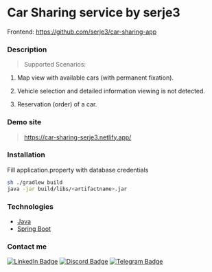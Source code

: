 Car Sharing service by serje3
===

Frontend: https://github.com/serje3/car-sharing-app

### Description

> Supported Scenarios:

1. Map view with available cars (with permanent fixation).

2. Vehicle selection and detailed information viewing is not detected.

3. Reservation (order) of a car.

### Demo site

> https://car-sharing-serje3.netlify.app/

### Installation
Fill application.property with database credentials

```bash
sh ./gradlew build
java -jar build/libs/<artifactname>.jar
```
### Technologies
- [Java](https://www.java.com/)
- [Spring Boot](https://spring.io/)
### Contact me
[![LinkedIn Badge](https://img.shields.io/badge/LinkedIn-0077B5?style=for-the-badge&logo=linkedin&logoColor=white)](https://www.linkedin.com/in/serje3/) 
[![Discord Badge](https://img.shields.io/badge/Discord-7289DA?style=for-the-badge&logo=discord&logoColor=white)](https://discord.com/channels/263430624080035841)
[![Telegram Badge](https://img.shields.io/badge/Telegram-2CA5E0?style=for-the-badge&logo=telegram&logoColor=white)](https://t.me/serJAYY)


